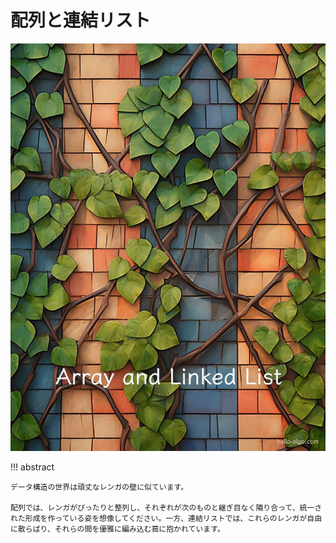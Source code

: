 # 配列と連結リスト

![配列と連結リスト](../assets/covers/chapter_array_and_linkedlist.jpg)

!!! abstract

    データ構造の世界は頑丈なレンガの壁に似ています。

    配列では、レンガがぴったりと整列し、それぞれが次のものと継ぎ目なく隣り合って、統一された形成を作っている姿を想像してください。一方、連結リストでは、これらのレンガが自由に散らばり、それらの間を優雅に編み込む蔦に抱かれています。